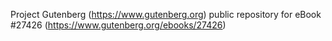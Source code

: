 Project Gutenberg (https://www.gutenberg.org) public repository for eBook #27426 (https://www.gutenberg.org/ebooks/27426)
